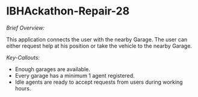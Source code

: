 # IBHAckathon-Repair-28


*Brief Overview:*

This application connects the user with the nearby Garage. The user can either request help at his position or take the vehicle to the nearby Garage.

*Key-Callouts:*

 * Enough garages are available.
 * Every garage has a minimum 1 agent registered.
 * Idle agents are ready to accept requests from users during working hours. 
